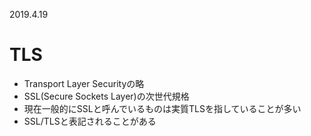 2019.4.19
# TLS
- Transport Layer Securityの略
- SSL(Secure Sockets Layer)の次世代規格
- 現在一般的にSSLと呼んでいるものは実質TLSを指していることが多い
- SSL/TLSと表記されることがある